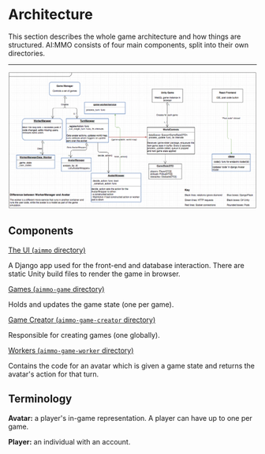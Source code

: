 # Architecture

This section describes the whole game architecture and how things are structured. AI:MMO consists of four main components, split into their own directories.

---
![](uml.png?raw=true)

## Components

[The UI (`aimmo` directory)](ui/README.md) 

A Django app used for the front-end and database interaction. There are static Unity build files to render the game in browser.

[Games (`aimmo-game` directory)](games/README.md)

Holds and updates the game state (one per game).

[Game Creator (`aimmo-game-creator` directory)](game-creator/README.md)

Responsible for creating games (one globally).

[Workers (`aimmo-game-worker` directory)](workers/README.md)

Contains the code for an avatar which is given a game state and returns the avatar's action for that turn.

## Terminology

**Avatar:** a player's in-game representation. A player can have up to one per game.

**Player:** an individual with an account.

